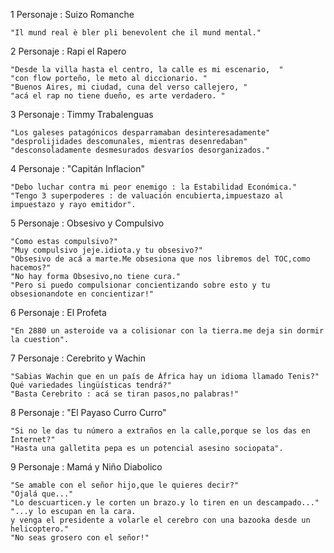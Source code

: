 1
Personaje : Suizo Romanche

```
"Il mund real è bler pli benevolent che il mund mental."
```

2
Personaje : Rapi el Rapero

```
"Desde la villa hasta el centro, la calle es mi escenario,  "
"con flow porteño, le meto al diccionario. "
"Buenos Aires, mi ciudad, cuna del verso callejero, "
"acá el rap no tiene dueño, es arte verdadero. "
```

3
Personaje : Timmy Trabalenguas

```
"Los galeses patagónicos desparramaban desinteresadamente" "desprolijidades descomunales, mientras desenredaban" "desconsoladamente desmesurados desvaríos desorganizados."
```

4
Personaje : "Capitán Inflacion"

```
"Debo luchar contra mi peor enemigo : la Estabilidad Económica."
"Tengo 3 superpoderes : de valuación encubierta,impuestazo al impuestazo y rayo emitidor".
```

5
Personaje : Obsesivo y Compulsivo

```
"Como estas compulsivo?"
"Muy compulsivo jeje.idiota.y tu obsesivo?"
"Obsesivo de acá a marte.Me obsesiona que nos libremos del TOC,como hacemos?"
"No hay forma Obsesivo,no tiene cura."
"Pero si puedo compulsionar concientizando sobre esto y tu obsesionandote en concientizar!"
```

6
Personaje : El Profeta

```
"En 2880 un asteroide va a colisionar con la tierra.me deja sin dormir la cuestion".
```

7
Personaje : Cerebrito y Wachin

```
"Sabias Wachin que en un país de África hay un idioma llamado Tenis?" Qué variedades lingüísticas tendrá?"
"Basta Cerebrito : acá se tiran pasos,no palabras!"
```

8
Personaje : "El Payaso Curro Curro"

```
"Si no le das tu número a extraños en la calle,porque se los das en Internet?"
"Hasta una galletita pepa es un potencial asesino sociopata".
```

9
Personaje : Mamá y Niño Diabolico

```
"Se amable con el señor hijo,que le quieres decir?"
"Ojalá que..."
"Lo descuarticen.y le corten un brazo.y lo tiren en un descampado..."
"...y lo escupan en la cara.
y venga el presidente a volarle el cerebro con una bazooka desde un helicoptero."
"No seas grosero con el señor!"
```
